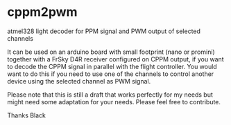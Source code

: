 # cppm2pwm
atmel328 light decoder for PPM signal and PWM output of selected channels

It can be used on an arduino board with small footprint (nano or promini) together with a FrSky D4R receiver configured on CPPM output, if you want to decode the CPPM signal in parallel with the flight controller. You would want to do this if you need to use one of the channels to control another device using the selected channel as PWM signal.

Please note that this is still a draft that works perfectly for my needs but might need some adaptation for your needs. Please feel free to contribute.

Thanks
Black
